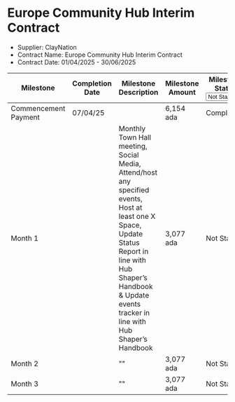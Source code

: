 # Europe Community Hub Interim Contract

* Supplier: ClayNation
* Contract Name: Europe Community Hub Interim Contract
* Contract Date: 01/04/2025 - 30/06/2025

<table data-full-width="true"><thead><tr><th width="152">Milestone</th><th width="158">Completion Date</th><th width="326">Milestone Description</th><th>Milestone Amount</th><th width="160">Milestone Status<select><option value="tuQZQU0qZdoU" label="Not Started" color="blue"></option><option value="egD9AGmh1U3S" label="On Track" color="blue"></option><option value="Re3cd2eP2WaH" label="Complete" color="blue"></option><option value="bEAnsa2nIuMk" label="Delayed" color="blue"></option></select></th><th width="165.77783203125">MAF</th></tr></thead><tbody><tr><td>Commencement Payment</td><td>07/04/25</td><td></td><td>6,154 ada</td><td><span data-option="Re3cd2eP2WaH">Complete</span></td><td>No MAF required</td></tr><tr><td>Month 1</td><td></td><td>Monthly Town Hall<br>meeting, Social Media, Attend/host any<br>specified events, Host at least one X<br>Space, Update Status<br>Report in line with Hub Shaper’s Handbook &#x26; Update events<br>tracker in line with Hub Shaper’s Handbook</td><td>3,077 ada</td><td><span data-option="tuQZQU0qZdoU">Not Started</span></td><td></td></tr><tr><td>Month 2 </td><td></td><td>""</td><td>3,077 ada</td><td><span data-option="tuQZQU0qZdoU">Not Started</span></td><td></td></tr><tr><td>Month 3</td><td></td><td>""</td><td>3,077 ada</td><td><span data-option="tuQZQU0qZdoU">Not Started</span></td><td></td></tr></tbody></table>

